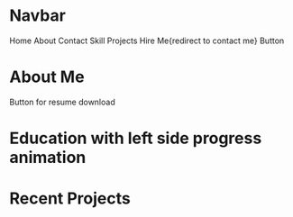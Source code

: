 # Navbar 
Home About Contact Skill Projects Hire Me{redirect to contact me} Button
# About Me
Button for resume download
# Education with left side progress animation
# Recent Projects

